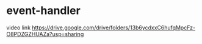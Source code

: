 # event-handler

video link
https://drive.google.com/drive/folders/13b6ycdxxC6hufqMpcFz-O8PDZGZHUAZa?usp=sharing

